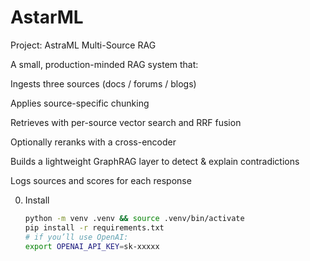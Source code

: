 # AstarML
Project: AstraML Multi-Source RAG

A small, production-minded RAG system that:

Ingests three sources (docs / forums / blogs)

Applies source-specific chunking

Retrieves with per-source vector search and RRF fusion

Optionally reranks with a cross-encoder

Builds a lightweight GraphRAG layer to detect & explain contradictions

Logs sources and scores for each response

0) Install
   ```bash
   python -m venv .venv && source .venv/bin/activate
   pip install -r requirements.txt
   # if you’ll use OpenAI:
   export OPENAI_API_KEY=sk-xxxxx

